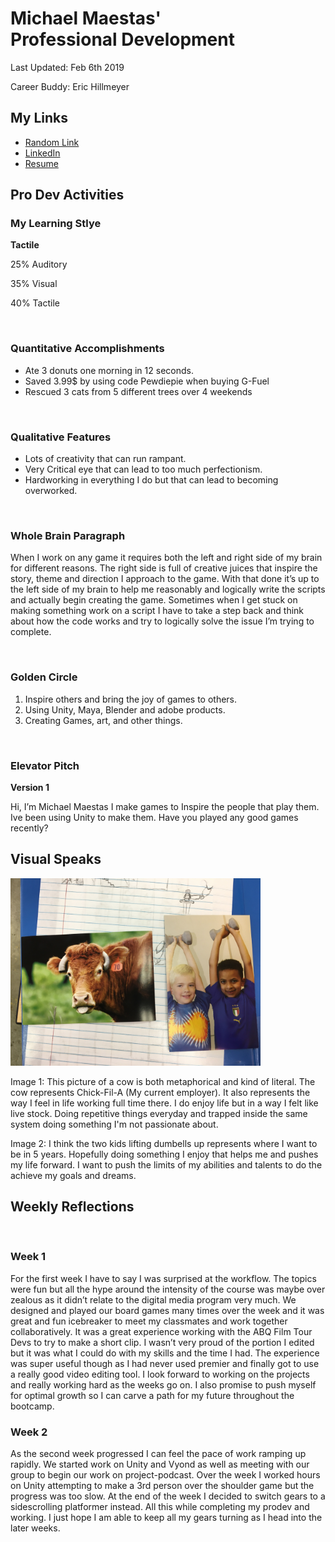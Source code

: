 
<html>
	<body>
		<h1>
			Michael Maestas' 
			<br>
			Professional Development
		</h1>
		<!-- version number / last updated -->
		<p>Last Updated: Feb 6th 2019</p>
		<p>Career Buddy: Eric Hillmeyer</p>
		<h2>My Links</h2>
		<ul>
			<li>
				<a href="https://www.youtube.com/watch?v=4ONe_4RtH7c" target="_blank">
					Random Link</a>
			</li>
			<li>
				<a href="https://www.linkedin.com/in/michael-maestas-52a598133/" target="_blank">
					LinkedIn</a>
			</li>
			<li>
				<a href="/images/MichaelMaestasResume.pdf" target="_blank">
					Resume</a>
			</li>
			</ul>
		<div name="homework">
			<h2>Pro Dev Activities</h2>
				<h3>My Learning Stlye</h3>
					<p>
					<strong>Tactile</strong>
					</p>
				<p>25% Auditory</p>
				<p>35% Visual</p>
				<p>40% Tactile</p>
		<br>
			<h3>Quantitative Accomplishments</h3>
			<ul>
				<li>Ate 3 donuts one morning in 12 seconds.</li>
				<li>Saved 3.99$ by using code Pewdiepie when buying G-Fuel</li>
				<li>Rescued 3 cats from 5 different trees over 4 weekends</li>
			</ul>
		<br>
			<h3>Qualitative Features</h3>
			<ul>
				<li>Lots of creativity that can run rampant.</li>
				<li>Very Critical eye that can lead to too much perfectionism.</li>
				<li>Hardworking in everything I do but that can lead to becoming overworked.</li>
			</ul>
		<br>
			<h3>Whole Brain Paragraph</h3>
			<p>When I work on any game it requires both the left and right side of my brain for different reasons. The right 			side is full of creative juices that inspire the story, theme and direction I approach to the game. With 				that done it’s up to the left side of my brain to help me reasonably and logically write the scripts and 				actually begin creating the game. Sometimes when I get stuck on making something work on a script I have to take 			a step back and think about how the code works and try to logically solve the issue I’m trying to complete. </p>
		<br>
			<h3>Golden Circle</h3>
			<ol>
				<li>Inspire others and bring the joy of games to others.</li>
				<li>Using Unity, Maya, Blender and adobe products.</li>
				<li>Creating Games, art, and other things.</li>
			</ol>
		<br>
			<h3>Elevator Pitch</h3>
			<p> <strong>Version 1</strong></p>
			<p>Hi, I’m Michael Maestas I make games to Inspire the people that play them. Ive been using Unity to make them. 			Have you played any good games recently?</p>
			<h2> Visual Speaks </h2>
		<img src="./images/PdPic.jpg" height="300" width="400" alt="Picture of my visual speaks">
		<p>Image 1: This picture of a cow is both metaphorical and kind of literal. The cow represents Chick-Fil-A (My current 			employer). It also represents the way I feel in life working full time there. I do enjoy life but in a way I felt like 			live stock. Doing repetitive things everyday and trapped inside the same system doing something I'm not passionate 			about.</p>
		<p>Image 2: I think the two kids lifting dumbells up represents where I want to be in 5 years. Hopefully doing something 		I enjoy that helps me and pushes my life forward. I want to push the limits of my abilities and talents to do the achieve 		my goals and dreams.</p>
		</div>
		<div name="reflections">
			<h2>Weekly Reflections</h2>
			<br>
			<h3>Week 1</h3>
			<p>For the first week I have to say I was surprised at the workflow. The topics were fun but all the hype around 			the intensity of the course was maybe over zealous as it didn’t relate to the digital media program very much. We 			designed and played our board games many times over the week and it was  great and fun icebreaker to meet my 				classmates and work together collaboratively. It was a great experience working with the ABQ Film Tour Devs to 				try to make a short clip. I wasn’t very proud of the portion I edited but it was what I could do with my skills 			and the time I had. The experience was super useful though as I had never used premier and finally got to use a 			really good video editing tool. I look forward to working on the projects and really working hard as the weeks 				go on. I also promise to push myself for optimal growth so I can carve a path for my future throughout the 				bootcamp.</p>
			<h3>Week 2</h3>
			<p>As the second week progressed I can feel the pace of work ramping up rapidly. We started work on Unity and 				Vyond as well as meeting with our group to begin our work on project-podcast. Over the week I worked hours on 				Unity attempting to make a 3rd person over the shoulder game but the progress was too slow. At the end of the 				week I decided to switch gears to a sidescrolling platformer instead. All this while completing my prodev and 				working. I just hope I am able to keep all my gears turning as I head into the later weeks.</p>

